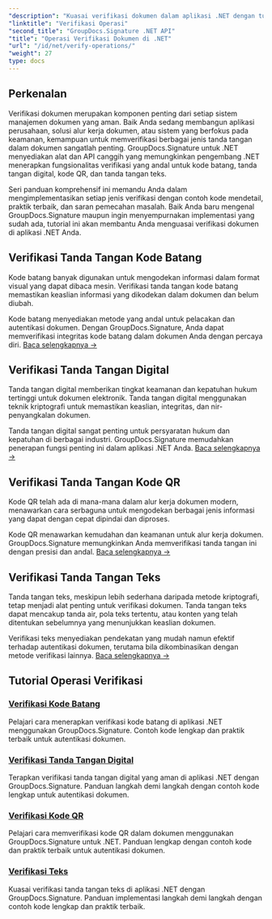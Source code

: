 ```yaml
---
"description": "Kuasai verifikasi dokumen dalam aplikasi .NET dengan tutorial komprehensif untuk kode batang, tanda tangan digital, kode QR, dan autentikasi teks menggunakan GroupDocs.Signature."
"linktitle": "Verifikasi Operasi"
"second_title": "GroupDocs.Signature .NET API"
"title": "Operasi Verifikasi Dokumen di .NET"
"url": "/id/net/verify-operations/"
"weight": 27
type: docs
---
```

## Perkenalan

Verifikasi dokumen merupakan komponen penting dari setiap sistem manajemen dokumen yang aman. Baik Anda sedang membangun aplikasi perusahaan, solusi alur kerja dokumen, atau sistem yang berfokus pada keamanan, kemampuan untuk memverifikasi berbagai jenis tanda tangan dalam dokumen sangatlah penting. GroupDocs.Signature untuk .NET menyediakan alat dan API canggih yang memungkinkan pengembang .NET menerapkan fungsionalitas verifikasi yang andal untuk kode batang, tanda tangan digital, kode QR, dan tanda tangan teks.

Seri panduan komprehensif ini memandu Anda dalam mengimplementasikan setiap jenis verifikasi dengan contoh kode mendetail, praktik terbaik, dan saran pemecahan masalah. Baik Anda baru mengenal GroupDocs.Signature maupun ingin menyempurnakan implementasi yang sudah ada, tutorial ini akan membantu Anda menguasai verifikasi dokumen di aplikasi .NET Anda.

## Verifikasi Tanda Tangan Kode Batang

Kode batang banyak digunakan untuk mengodekan informasi dalam format visual yang dapat dibaca mesin. Verifikasi tanda tangan kode batang memastikan keaslian informasi yang dikodekan dalam dokumen dan belum diubah.

Kode batang menyediakan metode yang andal untuk pelacakan dan autentikasi dokumen. Dengan GroupDocs.Signature, Anda dapat memverifikasi integritas kode batang dalam dokumen Anda dengan percaya diri. [Baca selengkapnya →](/net/verify-operations/verify-barcode/)

## Verifikasi Tanda Tangan Digital

Tanda tangan digital memberikan tingkat keamanan dan kepatuhan hukum tertinggi untuk dokumen elektronik. Tanda tangan digital menggunakan teknik kriptografi untuk memastikan keaslian, integritas, dan nir-penyangkalan dokumen.


Tanda tangan digital sangat penting untuk persyaratan hukum dan kepatuhan di berbagai industri. GroupDocs.Signature memudahkan penerapan fungsi penting ini dalam aplikasi .NET Anda. [Baca selengkapnya →](/net/verify-operations/verify-digital/)

## Verifikasi Tanda Tangan Kode QR

Kode QR telah ada di mana-mana dalam alur kerja dokumen modern, menawarkan cara serbaguna untuk mengodekan berbagai jenis informasi yang dapat dengan cepat dipindai dan diproses.

Kode QR menawarkan kemudahan dan keamanan untuk alur kerja dokumen. GroupDocs.Signature memungkinkan Anda memverifikasi tanda tangan ini dengan presisi dan andal. [Baca selengkapnya →](/net/verify-operations/verify-qr-code/)

## Verifikasi Tanda Tangan Teks

Tanda tangan teks, meskipun lebih sederhana daripada metode kriptografi, tetap menjadi alat penting untuk verifikasi dokumen. Tanda tangan teks dapat mencakup tanda air, pola teks tertentu, atau konten yang telah ditentukan sebelumnya yang menunjukkan keaslian dokumen.

Verifikasi teks menyediakan pendekatan yang mudah namun efektif terhadap autentikasi dokumen, terutama bila dikombinasikan dengan metode verifikasi lainnya. [Baca selengkapnya →](/net/verify-operations/verify-text/)

## Tutorial Operasi Verifikasi
### [Verifikasi Kode Batang](./verify-barcode/)
Pelajari cara menerapkan verifikasi kode batang di aplikasi .NET menggunakan GroupDocs.Signature. Contoh kode lengkap dan praktik terbaik untuk autentikasi dokumen.

### [Verifikasi Tanda Tangan Digital](./verify-digital/)
Terapkan verifikasi tanda tangan digital yang aman di aplikasi .NET dengan GroupDocs.Signature. Panduan langkah demi langkah dengan contoh kode lengkap untuk autentikasi dokumen.

### [Verifikasi Kode QR](./verify-qr-code/)
Pelajari cara memverifikasi kode QR dalam dokumen menggunakan GroupDocs.Signature untuk .NET. Panduan lengkap dengan contoh kode dan praktik terbaik untuk autentikasi dokumen.

### [Verifikasi Teks](./verify-text/)
Kuasai verifikasi tanda tangan teks di aplikasi .NET dengan GroupDocs.Signature. Panduan implementasi langkah demi langkah dengan contoh kode lengkap dan praktik terbaik.